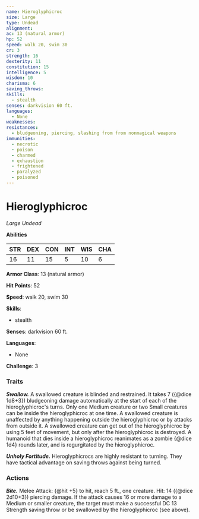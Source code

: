 ```yaml
---
name: Hieroglyphicroc
size: Large
type: Undead
alignment: 
ac: 13 (natural armor)
hp: 52
speed: walk 20, swim 30
cr: 3
strength: 16
dexterity: 11
constitution: 15
intelligence: 5
wisdom: 10
charisma: 6
saving_throws:
skills:
  - stealth
senses: darkvision 60 ft.
languages:
  - None
weaknesses:
resistances:
  - bludgeoning, piercing, slashing from from nonmagical weapons
immunities:
  - necrotic
  - poison
  - charmed
  - exhaustion
  - frightened
  - paralyzed
  - poisoned
---
```


# Hieroglyphicroc

*Large Undead*

**Abilities**

| STR | DEX | CON | INT | WIS | CHA |
| --- | --- | --- | --- | --- | --- |
| 16 | 11 | 15 | 5 | 10 | 6 |

**Armor Class**: 13 (natural armor)

**Hit Points**: 52

**Speed**: walk 20, swim 30

**Skills**:
  - stealth

**Senses**: darkvision 60 ft.

**Languages**:
  - None

**Challenge**: 3

### Traits
***Swallow.*** A swallowed creature is blinded and restrained. It takes 7 ({@dice 1d8+3}) bludgeoning damage automatically at the start of each of the hieroglyphicroc's turns. Only one Medium creature or two Small creatures can be inside the hieroglyphicroc at one time. A swallowed creature is unaffected by anything happening outside the hieroglyphicroc or by attacks from outside it. A swallowed creature can get out of the hieroglyphicroc by using 5 feet of movement, but only after the hieroglyphicroc is destroyed. A humanoid that dies inside a hieroglyphicroc reanimates as a zombie {@dice 1d4} rounds later, and is regurgitated by the hieroglyphicroc.

***Unholy Fortitude.*** Hieroglyphicrocs are highly resistant to turning. They have tactical advantage on saving throws against being turned.

### Actions
***Bite.*** Melee Attack: {@hit +5} to hit, reach 5 ft., one creature. Hit: 14 ({@dice 2d10+3}) piercing damage. If the attack causes 16 or more damage to a Medium or smaller creature, the target must make a successful DC 13 Strength saving throw or be swallowed by the hieroglyphicroc (see above).


